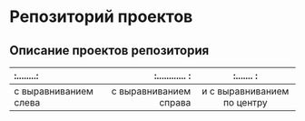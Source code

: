 # Репозиторий проектов

## Описание проектов репозитория

| :........:            | :............         :| :.......                   :|
| :-------------------- | ---------------------: |:---------------------------:|
| с выравниванием слева | с выравниванием справа | и с выравниванием по центру |
